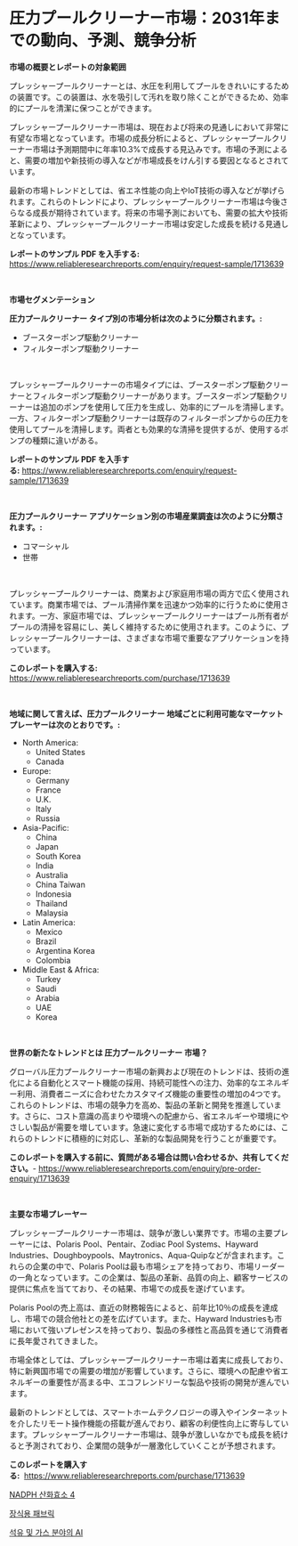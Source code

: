 <p><h1>圧力プールクリーナー市場：2031年までの動向、予測、競争分析</h1></p><p><strong>市場の概要とレポートの対象範囲</strong></p>
<p><p>プレッシャープールクリーナーとは、水圧を利用してプールをきれいにするための装置です。この装置は、水を吸引して汚れを取り除くことができるため、効率的にプールを清潔に保つことができます。</p><p>プレッシャープールクリーナー市場は、現在および将来の見通しにおいて非常に有望な市場となっています。市場の成長分析によると、プレッシャープールクリーナー市場は予測期間中に年率10.3%で成長する見込みです。市場の予測によると、需要の増加や新技術の導入などが市場成長をけん引する要因となるとされています。</p><p>最新の市場トレンドとしては、省エネ性能の向上やIoT技術の導入などが挙げられます。これらのトレンドにより、プレッシャープールクリーナー市場は今後さらなる成長が期待されています。将来の市場予測においても、需要の拡大や技術革新により、プレッシャープールクリーナー市場は安定した成長を続ける見通しとなっています。</p></p>
<p><strong>レポートのサンプル PDF を入手する:</strong> <a href="https://www.reliableresearchreports.com/enquiry/request-sample/1713639">https://www.reliableresearchreports.com/enquiry/request-sample/1713639</a></p>
<p>&nbsp;</p>
<p><strong>市場セグメンテーション</strong></p>
<p><strong>圧力プールクリーナー タイプ別の市場分析は次のように分類されます。:</strong></p>
<p><ul><li>ブースターポンプ駆動クリーナー</li><li>フィルターポンプ駆動クリーナー</li></ul></p>
<p>&nbsp;</p>
<p><p>プレッシャープールクリーナーの市場タイプには、ブースターポンプ駆動クリーナーとフィルターポンプ駆動クリーナーがあります。ブースターポンプ駆動クリーナーは追加のポンプを使用して圧力を生成し、効率的にプールを清掃します。一方、フィルターポンプ駆動クリーナーは既存のフィルターポンプからの圧力を使用してプールを清掃します。両者とも効果的な清掃を提供するが、使用するポンプの種類に違いがある。</p></p>
<p><strong>レポートのサンプル PDF を入手する:</strong>&nbsp;<a href="https://www.reliableresearchreports.com/enquiry/request-sample/1713639">https://www.reliableresearchreports.com/enquiry/request-sample/1713639</a></p>
<p>&nbsp;</p>
<p><strong> 圧力プールクリーナー アプリケーション別の市場産業調査は次のように分類されます。:</strong></p>
<p><ul><li>コマーシャル</li><li>世帯</li></ul></p>
<p>&nbsp;</p>
<p><p>プレッシャープールクリーナーは、商業および家庭用市場の両方で広く使用されています。商業市場では、プール清掃作業を迅速かつ効率的に行うために使用されます。一方、家庭市場では、プレッシャープールクリーナーはプール所有者がプールの清掃を容易にし、美しく維持するために使用されます。このように、プレッシャープールクリーナーは、さまざまな市場で重要なアプリケーションを持っています。</p></p>
<p><strong>このレポートを購入する:</strong>&nbsp; <a href="https://www.reliableresearchreports.com/purchase/1713639">https://www.reliableresearchreports.com/purchase/1713639</a></p>
<p>&nbsp;</p>
<p><strong>地域に関して言えば、圧力プールクリーナー 地域ごとに利用可能なマーケットプレーヤーは次のとおりです。:</strong></p>
<p><ul>
    <li>
        North America:
        <ul>
            <li>United States</li>
            <li>Canada</li>
        </ul>
    </li>
    <li>
        Europe:
        <ul>
            <li>Germany</li>
            <li>France</li>
            <li>U.K.</li>
            <li>Italy</li>
            <li>Russia</li>
        </ul>
    </li>
    <li>
        Asia-Pacific:
        <ul>
            <li>China</li>
            <li>Japan</li>
            <li>South Korea</li>
            <li>India</li>
            <li>Australia</li>
            <li>China Taiwan</li>
            <li>Indonesia</li>
            <li>Thailand</li>
            <li>Malaysia</li>
        </ul>
    </li>
    <li>
        Latin America:
        <ul>
            <li>Mexico</li>
            <li>Brazil</li>
            <li>Argentina Korea</li>
            <li>Colombia</li>
        </ul>
    </li>
    <li>
        Middle East & Africa:
        <ul>
            <li>Turkey</li>
            <li>Saudi</li>
            <li>Arabia</li>
            <li>UAE</li>
            <li>Korea</li>
        </ul>
    </li>
    </ul></p>
<p>&nbsp;</p>
<p><strong>世界の新たなトレンドとは 圧力プールクリーナー 市場？</strong></p>
<p><p>グローバル圧力プールクリーナー市場の新興および現在のトレンドは、技術の進化による自動化とスマート機能の採用、持続可能性への注力、効率的なエネルギー利用、消費者ニーズに合わせたカスタマイズ機能の重要性の増加の4つです。これらのトレンドは、市場の競争力を高め、製品の革新と開発を推進しています。さらに、コスト意識の高まりや環境への配慮から、省エネルギーや環境にやさしい製品が需要を増しています。急速に変化する市場で成功するためには、これらのトレンドに積極的に対応し、革新的な製品開発を行うことが重要です。</p></p>
<p><strong>このレポートを購入する前に、質問がある場合は問い合わせるか、共有してください。</strong>- <a href="https://www.reliableresearchreports.com/enquiry/pre-order-enquiry/1713639">https://www.reliableresearchreports.com/enquiry/pre-order-enquiry/1713639</a></p>
<p>&nbsp;</p>
<p><strong>主要な市場プレーヤー</strong></p>
<p><p>プレッシャープールクリーナー市場は、競争が激しい業界です。市場の主要プレーヤーには、Polaris Pool、Pentair、Zodiac Pool Systems、Hayward Industries、Doughboypools、Maytronics、Aqua-Quipなどが含まれます。これらの企業の中で、Polaris Poolは最も市場シェアを持っており、市場リーダーの一角となっています。この企業は、製品の革新、品質の向上、顧客サービスの提供に焦点を当てており、その結果、市場での成長を遂げています。</p><p>Polaris Poolの売上高は、直近の財務報告によると、前年比10％の成長を達成し、市場での競合他社との差を広げています。また、Hayward Industriesも市場において強いプレゼンスを持っており、製品の多様性と高品質を通じて消費者に長年愛されてきました。</p><p>市場全体としては、プレッシャープールクリーナー市場は着実に成長しており、特に新興国市場での需要の増加が影響しています。さらに、環境への配慮や省エネルギーの重要性が高まる中、エコフレンドリーな製品や技術の開発が進んでいます。</p><p>最新のトレンドとしては、スマートホームテクノロジーの導入やインターネットを介したリモート操作機能の搭載が進んでおり、顧客の利便性向上に寄与しています。プレッシャープールクリーナー市場は、競争が激しいなかでも成長を続けると予測されており、企業間の競争が一層激化していくことが予想されます。</p></p>
<p><strong>このレポートを購入する:</strong>&nbsp;&nbsp;<a href="https://www.reliableresearchreports.com/purchase/1713639">https://www.reliableresearchreports.com/purchase/1713639</a></p>
<p><p><a href="https://github.com/vs019sa3m8x/Market-Research-Report-List-1/blob/main/51437806240.md">NADPH 산화효소 4</a></p><p><a href="https://github.com/LanceOlsotn8978/Market-Research-Report-List-1/blob/main/56766256238.md">장식용 패브릭</a></p><p><a href="https://github.com/lzrvbyqzftro57/Market-Research-Report-List-1/blob/main/38533586239.md">석유 및 가스 분야의 AI</a></p></p>